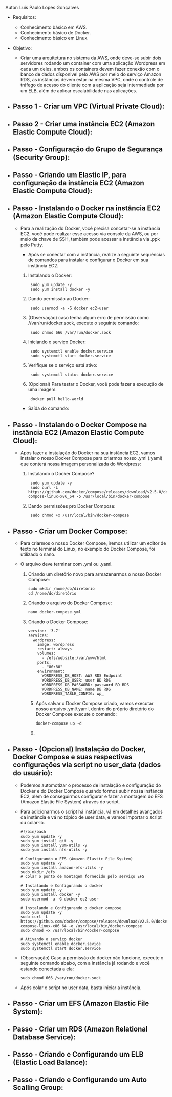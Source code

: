Autor: Luis Paulo Lopes Gonçalves

* Requisitos:
  - Conhecimento básico em AWS.
  - Conhecimento básico de Docker.
  - Conhecimento básico em Linux.


* Objetivo: 
  - Criar uma arquitetura no sistema da AWS, onde deve-se subir dois servidores rodando um container com uma aplicação Wordpress em cada um deles, ambos os containers devem fazer conexão com o banco de dados dísponivel pelo AWS por meio do serviço Amazon RDS, as instâncias devem estar na mesma VPC, onde o controle de tráfego de acesso do cliente com a aplicação seja intermediada por um ELB, além de aplicar escalabilidade nas aplicações.


* Passo 1 - Criar um VPC (Virtual Private Cloud):
  -
* Passo 2 - Criar uma instância EC2 (Amazon Elastic Compute Cloud):
  -
  
* Passo  - Configuração do Grupo de Segurança (Security Group):
  -

* Passo  - Criando um Elastic IP, para configuração da instância EC2 (Amazon Elastic Compute Cloud):
  - 

* Passo  - Instalando o Docker na instância EC2 (Amazon Elastic Compute Cloud):
  -
    - Para a realização do Docker, você precisa concetar-se a instância EC2, você pode realizar esse acesso via console da AWS, ou por meio da chave de SSH, também pode acessar a instância via .ppk pelo Putty.
        - Após se conectar com a instância, realize a seguinte sequências de comandos para instalar e configurar o Docker em sua instância EC2.
     
      1. Instalando o Docker:

              sudo yum update -y
              sudo yum install docker -y

      2. Dando permissão ao Docker:

              sudo usermod -a -G docker ec2-user
          
      3. (Observação) caso tenha algum erro de permissão como //var/run/docker.sock, execute o seguinte comando:

              sudo chmod 666 /var/run/docker.sock

      4. Iniciando o serviço Docker:

              sudo systemctl enable docker.service
              sudo systemctl start docker.service

      5. Verifique se o serviço está ativo:

              sudo systemctl status docker.service

      6. (Opcional) Para testar o Docker, você pode fazer a execução de uma imagem:

              docker pull hello-world

        - Saída do comando: 
* Passo  - Instalando o Docker Compose na instância EC2 (Amazon Elastic Compute Cloud):
    - 
  - Após fazer a instalação do Docker na sua instância EC2, vamos instalar o nosso Docker Compose para criarmos nosso .yml (.yaml) que conterá nossa imagem personalizada do Wordpress:
      
      1. Instalando o Docker Compose?

              sudo yum update -y
              sudo curl -L https://github.com/docker/compose/releases/download/v2.5.0/docker-compose-linux-x86_64 -o /usr/local/bin/docker-compose

      2. Dando permissões pro Docker Compose:

              sudo chmod +x /usr/local/bin/docker-compose

* Passo  - Criar um Docker Compose:
    -
    - Para criarmos o nosso Docker Compose, iremos utilizar um editor de texto no terminal do Linux, no exemplo do Docker Compose, foi utilizado o nano.
    - O arquivo deve terminar com .yml ou .yaml.

      1. Criando um diretório novo para armazenarmos o nosso Docker Compose:

             sudo mkdir /nome/do/diretório
             cd /nome/do/diretório

      3. Criando o arquivo do Docker Compose:

             nano docker-compose.yml

      4. Criando o Docker Compose:

             version: '3.7'
             services:
               wordpress:
                 image: wordpress
                 restart: always
                 volumes:
                   - /efs/website:/var/www/html
                 ports:
                   - "80:80"
                 environment:
                   WORDPRESS_DB_HOST: AWS RDS Endpoint
                   WORDPRESS_DB_USER: user BD RDS
                   WORDPRESS_DB_PASSWORD: password BD RDS
                   WORDPRESS_DB_NAME: name DB RDS
                   WORDPRESS_TABLE_CONFIG: wp_

         5. Após salvar o Docker Compose criado, vamos executar nosso arquivo .yml/.yaml, dentro do próprio diretório do Docker Compose execute o comando:

                docker-compose up -d

          6. 

* Passo  - (Opcional) Instalação do Docker, Docker Compose e suas respectivas configurações via script no user_data (dados do usuário):
    - 
    - Podemos automotizar o processo de instalação e configuração do Docker e do Docker Compose quando formos subir nossa instância EC2, além de conseguirmos configurar e fazer a montagem do EFS (Amazon Elastic File System) através do script.
    - Para adicionarmos o script há instância, vá em detalhes avançados da instância e vá no tópico de user data, e vamos importar o script ou colar-ló.
 
          #!/bin/bash
          sudo yum update -y
          sudo yum install git -y
          sudo yum install yum-utils -y
          sudo yum install nfs-utils -y

          # Configurando o EFS (Amazon Elastic File System)
          sudo yum update -y
          sudo yum install amazon-efs-utils -y
          sudo mkdir /efs
          # colar o ponto de montagem fornecido pelo serviço EFS

          # Instalando e Configurando o docker
          sudo yum update -y
          sudo yum install docker -y
          sudo usermod -a -G docker ec2-user

          # Instalando e Configurando o docker compose
          sudo yum update -y
          sudo curl -L https://github.com/docker/compose/releases/download/v2.5.0/docker-compose-linux-x86_64 -o /usr/local/bin/docker-compose
          sudo chmod +x /usr/local/bin/docker-compose

          # Ativando o serviço docker
          sudo systemctl enable docker.sevice
          sudo systemctl start docker.service

    - (Observação) Caso a permissão do docker não funcione, execute o seguinte comando abaixo, com a instância já rodando e você estando conectada a ela:

          sudo chmod 666 /var/run/docker.sock

    - Após colar o script no user data, basta iniciar a instância.

* Passo  - Criar um EFS (Amazon Elastic File System):
    - 

* Passo  - Criar um RDS (Amazon Relational Database Service):
    - 

* Passo  - Criando e Configurando um ELB (Elastic Load Balance):
    -

* Passo  - Criando e Configurando um Auto Scalling Group:
    - 
